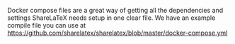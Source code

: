 Docker compose files are a great way of getting all the dependencies and settings ShareLaTeX needs setup in one clear file. We have an example compile file you can use at https://github.com/sharelatex/sharelatex/blob/master/docker-compose.yml